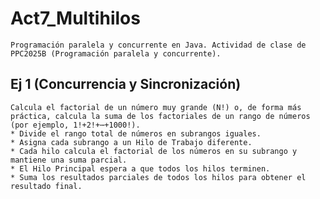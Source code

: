 # Act7_Multihilos
    Programación paralela y concurrente en Java. Actividad de clase de PPC2025B (Programación paralela y concurrente).

## Ej 1 (Concurrencia y Sincronización)
    Calcula el factorial de un número muy grande (N!) o, de forma más práctica, calcula la suma de los factoriales de un rango de números (por ejemplo, 1!+2!+⋯+1000!).
    * Divide el rango total de números en subrangos iguales.
    * Asigna cada subrango a un Hilo de Trabajo diferente.
    * Cada hilo calcula el factorial de los números en su subrango y mantiene una suma parcial.
    * El Hilo Principal espera a que todos los hilos terminen.
    * Suma los resultados parciales de todos los hilos para obtener el resultado final.


